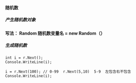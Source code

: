 #### 随机数

##### 产生随机数对象

**写法： Random 随机数变量名 = new Random（）**

##### 生成随机数

```
int i = r.Next();
Console.WriteLine(i);

i = r.Next(100); // 0-99  r.Next(5,10)  5-9  左包含右不包含
Console.WriteLine(i);
```

